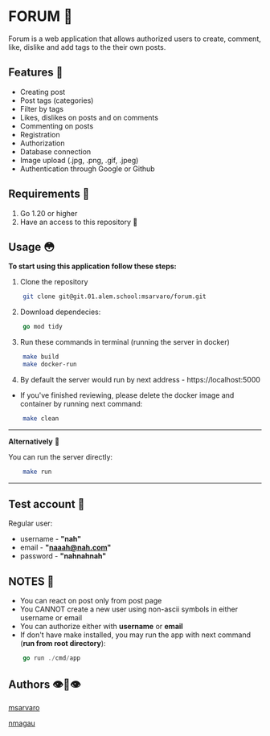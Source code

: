 # FORUM 🐰

Forum is a web application that allows authorized users to create, comment, like, dislike and add tags to the their own posts.

## Features 👀
- Creating post
- Post tags (categories)
- Filter by tags
- Likes, dislikes on posts and on comments
- Commenting on posts
- Registration
- Authorization
- Database connection
- Image upload (.jpg, .png, .gif, .jpeg)
- Authentication through Google or Github

## Requirements 🥺

1. Go 1.20 or higher
2. Have an access to this repository 🙂

## Usage 😳

**To start using this application follow these steps:**

1. Clone the repository   
```bash     
    git clone git@git.01.alem.school:msarvaro/forum.git 
```
2. Download dependecies:
```go
    go mod tidy
```
3. Run these commands in terminal (running the server in docker)
```bash
    make build
    make docker-run
```

4. By default the server would run by next address - https://localhost:5000

- If you've finished reviewing, please delete the docker image and container by running next command:
```bash
    make clean
```

---
**Alternatively** 🔄

You can run the server directly:
```bash
    make run
```
---

## Test account 🧪

Regular user:
- username - **"nah"**
- email - **"naaah@nah.com"**
- password - **"nahnahnah"**

## NOTES 📝

- You can react on post only from post page
- You CANNOT create a new user using non-ascii symbols in either username or email
- You can authorize either with **username** or **email**
- If don't have make installed, you may run the app with next command (**run from root directory**):
```go
    go run ./cmd/app
```

## Authors 👁️👅👁️

[msarvaro](https://01.alem.school/git/msarvaro)

[nmagau](https://01.alem.school/git/nmagau)